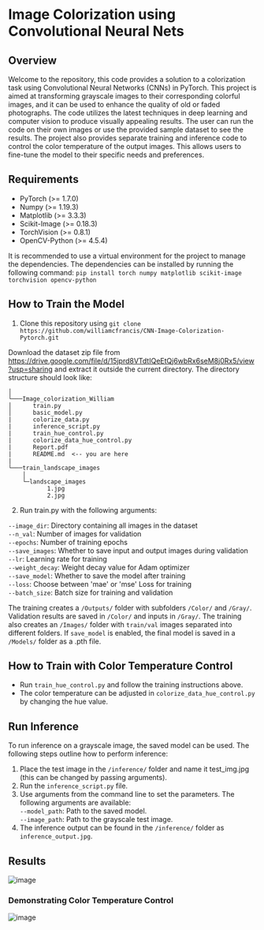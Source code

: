 # Image Colorization using Convolutional Neural Nets
## Overview
Welcome to the repository, this code provides a solution to a colorization task using Convolutional Neural Networks (CNNs) in PyTorch. This project is aimed at transforming grayscale images to their corresponding colorful images, and it can be used to enhance the quality of old or faded photographs. The code utilizes the latest techniques in deep learning and computer vision to produce visually appealing results. The user can run the code on their own images or use the provided sample dataset to see the results. The project also provides separate training and inference code to control the color temperature of the output images. This allows users to fine-tune the model to their specific needs and preferences. 

## Requirements

- PyTorch (>= 1.7.0)
- Numpy (>= 1.19.3)
- Matplotlib (>= 3.3.3)
- Scikit-Image (>= 0.18.3)
- TorchVision (>= 0.8.1)
- OpenCV-Python (>= 4.5.4)

It is recommended to use a virtual environment for the project to manage the dependencies. The dependencies can be installed by running the following command:
`pip install torch numpy matplotlib scikit-image torchvision opencv-python`

## How to Train the Model

1. Clone this repository using `git clone https://github.com/williamcfrancis/CNN-Image-Colorization-Pytorch.git`

Download the dataset zip file from https://drive.google.com/file/d/15jprd8VTdtIQeEtQj6wbRx6seM8j0Rx5/view?usp=sharing and extract it outside the current directory. The directory structure should look like:

```
│
└───Image_colorization_William
│      train.py
│      basic_model.py
|      colorize_data.py
|      inference_script.py
|      train_hue_control.py
|      colorize_data_hue_control.py
|      Report.pdf
|      README.md  <-- you are here
|
└───train_landscape_images
    │ 
    └─landscape_images
           1.jpg
           2.jpg
```

2. Run train.py with the following arguments:

`--image_dir`: Directory containing all images in the dataset\
`--n_val`: Number of images for validation\
`--epochs`: Number of training epochs\
`--save_images`: Whether to save input and output images during validation\
`--lr`: Learning rate for training\
`--weight_decay`: Weight decay value for Adam optimizer\
`--save_model`: Whether to save the model after training\
`--loss`: Choose between 'mae' or 'mse' Loss for training\
`--batch_size`: Batch size for training and validation

The training creates a `/Outputs/` folder with subfolders `/Color/` and `/Gray/`. Validation results are saved in `/Color/` and inputs in `/Gray/`. The training also creates an `/Images/` folder with `train/val` images separated into different folders. If `save_model` is enabled, the final model is saved in a `/Models/` folder as a .pth file.

## How to Train with Color Temperature Control

- Run `train_hue_control.py` and follow the training instructions above.
- The color temperature can be adjusted in `colorize_data_hue_control.py` by changing the hue value.

## Run Inference
To run inference on a grayscale image, the saved model can be used. The following steps outline how to perform inference:

1. Place the test image in the `/inference/` folder and name it test_img.jpg (this can be changed by passing arguments).
2. Run the `inference_script.py` file.
3. Use arguments from the command line to set the parameters. The following arguments are available:\
`--model_path`: Path to the saved model.\
`--image_path`: Path to the grayscale test image.
4. The inference output can be found in the `/inference/` folder as `inference_output.jpg`.

## Results
![image](https://user-images.githubusercontent.com/38180831/215289552-d3fd414a-84d9-4eda-9ead-b70abb5e59c5.png)

### Demonstrating Color Temperature Control 
![image](https://user-images.githubusercontent.com/38180831/215289605-c464a3bd-d50a-4a19-9aed-90f9c624e035.png)

